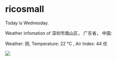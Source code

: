 # ricosmall

Today is Wednesday.

Weather infomation of 深圳市南山区， 广东省， 中国: 

Weather: 阴, Temperature: 22 ℃ , Air Index: 44 优

<img src="https://github-readme-stats.vercel.app/api?username=ricosmall&show_icons=true" />
